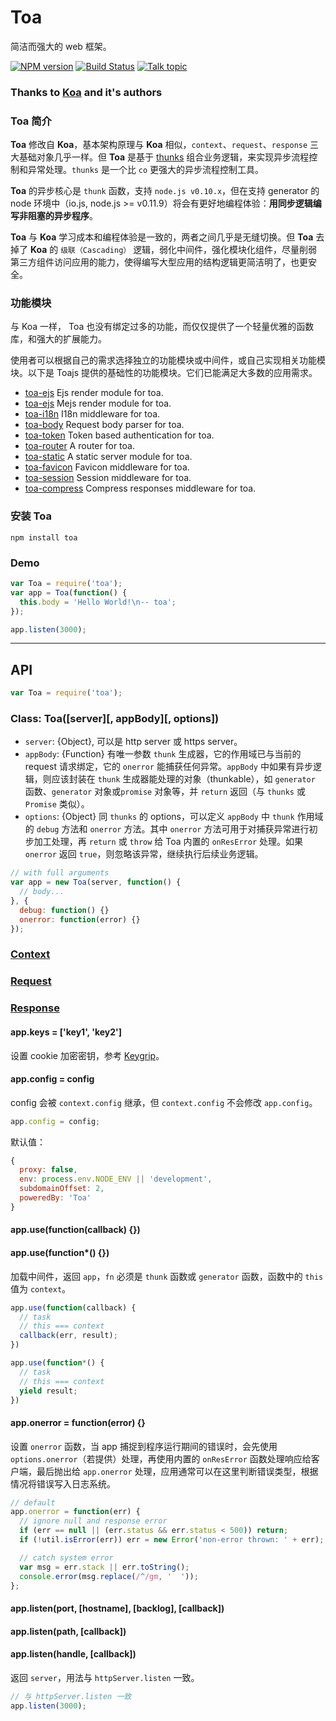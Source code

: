 Toa
====
简洁而强大的 web 框架。

[![NPM version][npm-image]][npm-url]
[![Build Status][travis-image]][travis-url]
[![Talk topic][talk-image]][talk-url]

### Thanks to [Koa](https://github.com/koajs/koa) and it's authors

### Toa 简介

**Toa** 修改自 **Koa**，基本架构原理与 **Koa** 相似，`context`、`request`、`response` 三大基础对象几乎一样。但 **Toa** 是基于 [thunks](https://github.com/thunks/thunks) 组合业务逻辑，来实现异步流程控制和异常处理。`thunks` 是一个比 `co` 更强大的异步流程控制工具。

**Toa** 的异步核心是 `thunk` 函数，支持 `node.js v0.10.x`，但在支持 generator 的 node 环境中（io.js, node.js >= v0.11.9）将会有更好地编程体验：**用同步逻辑编写非阻塞的异步程序**。

**Toa** 与 **Koa** 学习成本和编程体验是一致的，两者之间几乎是无缝切换。但 **Toa** 去掉了 **Koa** 的 `级联（Cascading）` 逻辑，弱化中间件，强化模块化组件，尽量削弱第三方组件访问应用的能力，使得编写大型应用的结构逻辑更简洁明了，也更安全。

### 功能模块
与 Koa 一样， Toa 也没有绑定过多的功能，而仅仅提供了一个轻量优雅的函数库，和强大的扩展能力。

使用者可以根据自己的需求选择独立的功能模块或中间件，或自己实现相关功能模块。以下是 Toajs 提供的基础性的功能模块。它们已能满足大多数的应用需求。

- [toa-ejs](https://github.com/toajs/toa-ejs) Ejs render module for toa.
- [toa-ejs](https://github.com/toajs/toa-mejs) Mejs render module for toa.
- [toa-i18n](https://github.com/toajs/toa-i18n) I18n middleware for toa.
- [toa-body](https://github.com/toajs/toa-body) Request body parser for toa.
- [toa-token](https://github.com/toajs/toa-token) Token based authentication for toa.
- [toa-router](https://github.com/toajs/toa-router) A router for toa.
- [toa-static](https://github.com/toajs/toa-static) A static server module for toa.
- [toa-favicon](https://github.com/toajs/toa-favicon) Favicon middleware for toa.
- [toa-session](https://github.com/toajs/toa-session) Session middleware for toa.
- [toa-compress](https://github.com/toajs/toa-compress) Compress responses middleware for toa.

### 安装 Toa

````
npm install toa
````

### Demo

```js
var Toa = require('toa');
var app = Toa(function() {
  this.body = 'Hello World!\n-- toa';
});

app.listen(3000);
```
------

## API

```js
var Toa = require('toa');
```

### Class: Toa([server][, appBody][, options])

- `server`: {Object}, 可以是 http server 或 https server。
- `appBody`: {Function} 有唯一参数 `thunk` 生成器，它的作用域已与当前的 request 请求绑定，它的 `onerror` 能捕获任何异常。`appBody` 中如果有异步逻辑，则应该封装在 `thunk` 生成器能处理的对象（thunkable），如 `generator` 函数、`generator` 对象或`promise` 对象等，并 `return` 返回（与 `thunks` 或 `Promise` 类似）。
- `options`: {Object} 同 `thunks` 的 options，可以定义 `appBody` 中 `thunk` 作用域的 `debug` 方法和 `onerror` 方法。其中 `onerror` 方法可用于对捕获异常进行初步加工处理，再 `return` 或 `throw` 给 Toa 内置的 `onResError` 处理。如果 `onerror` 返回 `true`，则忽略该异常，继续执行后续业务逻辑。

```js
// with full arguments
var app = new Toa(server, function() {
  // body...
}, {
  debug: function() {}
  onerror: function(error) {}
});
```

### [Context](https://github.com/toajs/toa/blob/master/docs/api/context.md)
### [Request](https://github.com/toajs/toa/blob/master/docs/api/request.md)
### [Response](https://github.com/toajs/toa/blob/master/docs/api/response.md)

#### app.keys = ['key1', 'key2']

设置 cookie 加密密钥，参考 [Keygrip](https://github.com/expressjs/keygrip)。

#### app.config = config

config 会被 `context.config` 继承，但 `context.config` 不会修改 `app.config`。

```js
app.config = config;
```

默认值：
```js
{
  proxy: false,
  env: process.env.NODE_ENV || 'development',
  subdomainOffset: 2,
  poweredBy: 'Toa'
}
```

#### app.use(function(callback) {})
#### app.use(function*() {})

加载中间件，返回 `app`，`fn` 必须是 `thunk` 函数或 `generator` 函数，函数中的 `this` 值为 `context`。

```js
app.use(function(callback) {
  // task
  // this === context
  callback(err, result);
})
```

```js
app.use(function*() {
  // task
  // this === context
  yield result;
})
```

#### app.onerror = function(error) {}

设置 `onerror` 函数，当 app 捕捉到程序运行期间的错误时，会先使用 `options.onerror`（若提供）处理，再使用内置的 `onResError` 函数处理响应给客户端，最后抛出给 `app.onerror` 处理，应用通常可以在这里判断错误类型，根据情况将错误写入日志系统。

```js
// default
app.onerror = function(err) {
  // ignore null and response error
  if (err == null || (err.status && err.status < 500)) return;
  if (!util.isError(err)) err = new Error('non-error thrown: ' + err);

  // catch system error
  var msg = err.stack || err.toString();
  console.error(msg.replace(/^/gm, '  '));
};
```

#### app.listen(port, [hostname], [backlog], [callback])
#### app.listen(path, [callback])
#### app.listen(handle, [callback])

返回 `server`，用法与 `httpServer.listen` 一致。

```js
// 与 httpServer.listen 一致
app.listen(3000);
```

[npm-url]: https://npmjs.org/package/toa
[npm-image]: http://img.shields.io/npm/v/toa.svg

[travis-url]: https://travis-ci.org/toajs/toa
[travis-image]: http://img.shields.io/travis/toajs/toa.svg

[talk-url]: https://guest.talk.ai/rooms/a6a9331024
[talk-image]: https://img.shields.io/talk/t/a6a9331024.svg
